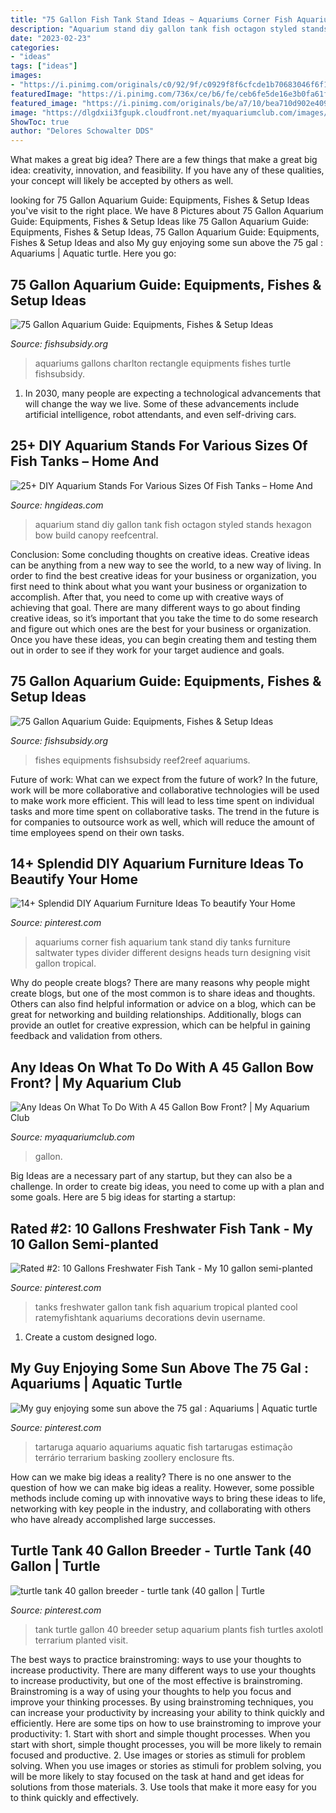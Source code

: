 ```yaml
---
title: "75 Gallon Fish Tank Stand Ideas ~ Aquariums Corner Fish Aquarium Tank Stand Diy Tanks Furniture Saltwater Types Divider Different Designs Heads Turn Designing Visit Gallon Tropical"
description: "Aquarium stand diy gallon tank fish octagon styled stands hexagon bow build canopy reefcentral"
date: "2023-02-23"
categories:
- "ideas"
tags: ["ideas"]
images:
- "https://i.pinimg.com/originals/c0/92/9f/c0929f8f6cfcde1b70683046f6f1e5d0.jpg"
featuredImage: "https://i.pinimg.com/736x/ce/b6/fe/ceb6fe5de16e3b0fa61f2361410294df.jpg"
featured_image: "https://i.pinimg.com/originals/be/a7/10/bea710d902e409498fca2e20ea8ea79b.jpg"
image: "https://dlgdxii3fgupk.cloudfront.net/myaquariumclub.com/images/fbfiles/images/1451850548407128930420_v_1451853009.jpg"
ShowToc: true
author: "Delores Schowalter DDS"
---
```



What makes a great big idea?
There are a few things that make a great big idea: creativity, innovation, and feasibility. If you have any of these qualities, your concept will likely be accepted by others as well.

	

		
looking for 75 Gallon Aquarium Guide: Equipments, Fishes &amp; Setup Ideas you've visit to the right place. We have 8 Pictures about 75 Gallon Aquarium Guide: Equipments, Fishes &amp; Setup Ideas like 75 Gallon Aquarium Guide: Equipments, Fishes &amp; Setup Ideas, 75 Gallon Aquarium Guide: Equipments, Fishes &amp; Setup Ideas and also My guy enjoying some sun above the 75 gal : Aquariums | Aquatic turtle. Here you go:
		
    
## 75 Gallon Aquarium Guide: Equipments, Fishes &amp; Setup Ideas

<img loading=lazy src="https://fishsubsidy.org/wp-content/uploads/2019/11/75-gallon-aquarium.jpg" onerror="this.onerror=null;this.src='https://tse2.mm.bing.net/th?id=OIP.Udi7EMvmF6KcLUOzRP0gtgHaHa&amp;pid=15.1';" alt="75 Gallon Aquarium Guide: Equipments, Fishes &amp; Setup Ideas">

_Source: fishsubsidy.org_

>aquariums gallons charlton rectangle equipments fishes turtle fishsubsidy. 

	

1. In 2030, many people are expecting a technological advancements that will change the way we live. Some of these advancements include artificial intelligence, robot attendants, and even self-driving cars. 

    
## 25+ DIY Aquarium Stands For Various Sizes Of Fish Tanks – Home And

<img loading=lazy src="http://hngideas.com/wp-content/uploads/2018/08/Octagon-Styled-Aquarium-Stand.jpg" onerror="this.onerror=null;this.src='https://tse3.mm.bing.net/th?id=OIP.Hmmyhf7WcDNWjasawM8ctwHaMi&amp;pid=15.1';" alt="25+ DIY Aquarium Stands For Various Sizes Of Fish Tanks – Home And">

_Source: hngideas.com_

>aquarium stand diy gallon tank fish octagon styled stands hexagon bow build canopy reefcentral. 

	

Conclusion: Some concluding thoughts on creative ideas.
Creative ideas can be anything from a new way to see the world, to a new way of living. In order to find the best creative ideas for your business or organization, you first need to think about what you want your business or organization to accomplish. After that, you need to come up with creative ways of achieving that goal. There are many different ways to go about finding creative ideas, so it’s important that you take the time to do some research and figure out which ones are the best for your business or organization. Once you have these ideas, you can begin creating them and testing them out in order to see if they work for your target audience and goals.

    
## 75 Gallon Aquarium Guide: Equipments, Fishes &amp; Setup Ideas

<img loading=lazy src="https://fishsubsidy.org/wp-content/uploads/2019/10/IMG_20190528_211522211-1-1024x576.jpg" onerror="this.onerror=null;this.src='https://tse3.mm.bing.net/th?id=OIP.l8qOA6EBCCv8_tHlSAJF3QHaEK&amp;pid=15.1';" alt="75 Gallon Aquarium Guide: Equipments, Fishes &amp; Setup Ideas">

_Source: fishsubsidy.org_

>fishes equipments fishsubsidy reef2reef aquariums. 

	

Future of work: What can we expect from the future of work?
In the future, work will be more collaborative and collaborative technologies will be used to make work more efficient. This will lead to less time spent on individual tasks and more time spent on collaborative tasks. The trend in the future is for companies to outsource work as well, which will reduce the amount of time employees spend on their own tasks.

    
## 14+ Splendid DIY Aquarium Furniture Ideas To Beautify Your Home

<img loading=lazy src="https://i.pinimg.com/originals/be/a7/10/bea710d902e409498fca2e20ea8ea79b.jpg" onerror="this.onerror=null;this.src='https://tse2.mm.bing.net/th?id=OIP._vSHLzVPLXf2hYk1PTwjMAHaJ4&amp;pid=15.1';" alt="14+ Splendid DIY Aquarium Furniture Ideas To beautify Your Home">

_Source: pinterest.com_

>aquariums corner fish aquarium tank stand diy tanks furniture saltwater types divider different designs heads turn designing visit gallon tropical. 

	

Why do people create blogs?
There are many reasons why people might create blogs, but one of the most common is to share ideas and thoughts. Others can also find helpful information or advice on a blog, which can be great for networking and building relationships. Additionally, blogs can provide an outlet for creative expression, which can be helpful in gaining feedback and validation from others.

    
## Any Ideas On What To Do With A 45 Gallon Bow Front? | My Aquarium Club

<img loading=lazy src="https://dlgdxii3fgupk.cloudfront.net/myaquariumclub.com/images/fbfiles/images/1451850548407128930420_v_1451853009.jpg" onerror="this.onerror=null;this.src='https://tse3.mm.bing.net/th?id=OIP.lvkO2ae8sQVdKCyy6DFQMwHaJ4&amp;pid=15.1';" alt="Any Ideas On What To Do With A 45 Gallon Bow Front? | My Aquarium Club">

_Source: myaquariumclub.com_

>gallon. 

	

Big Ideas are a necessary part of any startup, but they can also be a challenge. In order to create big ideas, you need to come up with a plan and some goals. Here are 5 big ideas for starting a startup: 

    
## Rated #2: 10 Gallons Freshwater Fish Tank - My 10 Gallon Semi-planted

<img loading=lazy src="https://i.pinimg.com/originals/c0/92/9f/c0929f8f6cfcde1b70683046f6f1e5d0.jpg" onerror="this.onerror=null;this.src='https://tse3.mm.bing.net/th?id=OIP.74_PplKb1ja1Ee7WP3xJKAHaFj&amp;pid=15.1';" alt="Rated #2: 10 Gallons Freshwater Fish Tank - My 10 gallon semi-planted">

_Source: pinterest.com_

>tanks freshwater gallon tank fish aquarium tropical planted cool ratemyfishtank aquariums decorations devin username. 

	

1. Create a custom designed logo.

    
## My Guy Enjoying Some Sun Above The 75 Gal : Aquariums | Aquatic Turtle

<img loading=lazy src="https://i.pinimg.com/736x/ce/b6/fe/ceb6fe5de16e3b0fa61f2361410294df.jpg" onerror="this.onerror=null;this.src='https://tse2.mm.bing.net/th?id=OIP.MeMq79rC2kV47CHkzBv95gHaFj&amp;pid=15.1';" alt="My guy enjoying some sun above the 75 gal : Aquariums | Aquatic turtle">

_Source: pinterest.com_

>tartaruga aquario aquariums aquatic fish tartarugas estimação terrário terrarium basking zoollery enclosure fts. 

	

How can we make big ideas a reality?
There is no one answer to the question of how we can make big ideas a reality. However, some possible methods include coming up with innovative ways to bring these ideas to life, networking with key people in the industry, and collaborating with others who have already accomplished large successes.

    
## Turtle Tank 40 Gallon Breeder - Turtle Tank (40 Gallon | Turtle

<img loading=lazy src="https://i.pinimg.com/736x/b7/52/76/b75276ea4860854e8ff464ff4ed7e1e0--turtle-tanks-turtle-pond.jpg" onerror="this.onerror=null;this.src='https://tse2.mm.bing.net/th?id=OIP.kpKD7hKrIRXW_vihNV73NAHaEJ&amp;pid=15.1';" alt="turtle tank 40 gallon breeder - turtle tank (40 gallon | Turtle">

_Source: pinterest.com_

>tank turtle gallon 40 breeder setup aquarium plants fish turtles axolotl terrarium planted visit. 

	

The best ways to practice brainstroming: ways to use your thoughts to increase productivity.
There are many different ways to use your thoughts to increase productivity, but one of the most effective is brainstroming. Brainstroming is a way of using your thoughts to help you focus and improve your thinking processes. By using brainstroming techniques, you can increase your productivity by increasing your ability to think quickly and efficiently. Here are some tips on how to use brainstroming to improve your productivity: 1. Start with short and simple thought processes. When you start with short, simple thought processes, you will be more likely to remain focused and productive. 2. Use images or stories as stimuli for problem solving. When you use images or stories as stimuli for problem solving, you will be more likely to stay focused on the task at hand and get ideas for solutions from those materials. 3. Use tools that make it more easy for you to think quickly and effectively.

